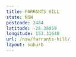 ```yaml
---
title: FARRANTS HILL
state: NSW
postcode: 2484
latitude: -28.38059
longitude: 153.31648
url: /nsw/farrants-hill/
layout: suburb
---
```

